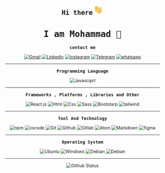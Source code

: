 <h2 align="center"><samp>Hi there</samp><img src="hello.gif" width="35px"</img></h2>
<h1 align="center"><samp>I am Mohammad 👦</samp></h1>

<p align="center"><samp><strong>contact me</strong></samp></p>


  
  <p align="center"> 
   <a href="https://mohammadyousefvand1999@gmail.com/"><img src="https://img.shields.io/badge/-Gmail-red?style=for-the-badge&logo=gmail&logoColor=white"          alt="Gmail" /></a>
   <a href="https://www.linkedin.com/in/mohammad-yousefvand-a9b045226/"><img src="https://img.shields.io/badge/-Linkedin-blue?style=for-the-badge&logo=linkedin"    alt="Linkedin" /></a>
   <a href="https://www.instagram.com/mohammad_yousefvand_/"><img src="https://img.shields.io/badge/Instagram-E4405F?style=for-the-badge&logo=instagram&logoColor=white" alt="instagram" /></a>  
   <a href="https://t.me/fcb_6666"><img src="https://img.shields.io/badge/Telegram-blue?style=for-the-badge&logo=telegram&logoColor=white" alt="Telegram"   /></a>
  <a href="https://wa.me/989394094563"><img src="https://img.shields.io/badge/WhatsApp-25D366?style=for-the-badge&logo=whatsapp&logoColor=white" alt="whatsapp"/></a>
  </p>
  
  <hr />
  
  <p align="center"><samp><strong>Programming Language</strong></samp></p>
  <p align="center">
  <img src="https://img.shields.io/badge/-Javasciprt-black?style=for-the-badge&logo=javascript" alt="Javasciprt" />
  </p>
  
  <hr />
  
  <p align="center"><samp><strong>Frameworks , Platforms , Libraries and Other</strong></samp></p>
  <p align="center">
  <img src="https://img.shields.io/badge/-React.js-darkblue?style=for-the-badge&logo=react" alt="React.js" />
  <img src="https://img.shields.io/badge/html5-%23E34F26.svg?style=for-the-badge&logo=html5&logoColor=white" alt="Html" />
  <img src="https://img.shields.io/badge/css3-%231572B6.svg?style=for-the-badge&logo=css3&logoColor=white" alt="Css" />
  <img src="https://img.shields.io/badge/SASS-hotpink.svg?style=for-the-badge&logo=SASS&logoColor=white" alt="Sass" />
  <img src="https://img.shields.io/badge/-Bootstrap-blueviolet?style=for-the-badge&logo=bootstrap&logoColor=white" alt="Bootstarp" />
  <img src="https://img.shields.io/badge/-Tailwind-darkblue?style=for-the-badge&logo=Tailwind-css" alt="tailwind" />
  </p>

  <hr />
  
  <p align="center"><samp><strong>Tool And Technology</strong></samp></p>
  <p align="center">
     <img src="https://img.shields.io/badge/-Npm-crimson?style=for-the-badge&logo=npm" alt="npm" />
     <img src="https://img.shields.io/badge/Visual_Studio_Code-0078D4?style=for-the-badge&logo=visual%20studio%20code&logoColor=white" alt="vscode" />
     <img src="https://img.shields.io/badge/-git-gray?style=for-the-badge&logo=git" alt="Git" />
     <img src="https://img.shields.io/badge/-Github-black?style=for-the-badge&logo=github" alt="Github" />
     <img src="https://img.shields.io/badge/-Gitlab-darkorange?style=for-the-badge&logo=gitlab" alt="Gitlab" />
     <img src="https://img.shields.io/badge/-Atom-darkgreen?style=for-the-badge&logo=atom" alt="Atom" />
     <img src="https://img.shields.io/badge/-markdown-black?style=for-the-badge&logo=markdown" alt="Markdown" />
     <img src="https://img.shields.io/badge/Figma-F24E1E?style=for-the-badge&logo=figma&logoColor=white" alt="figma" />
  </p>

  <hr />

  <p align="center"><samp><strong>Operating System</strong></samp></p>
  <p align="center">
  <img src="https://img.shields.io/badge/-Ubuntu-orange?style=for-the-badge&logo=ubuntu&logoColor=white" alt="Ubuntu" />
  <img src="https://img.shields.io/badge/-Windows-blue?style=for-the-badge&logo=windows&logoColor=white" alt="Windows" />
  <img src="https://img.shields.io/badge/-Debian Based linuxs-darkred?style=for-the-badge&logo=debian" alt="Debian" />
  <img src="https://img.shields.io/badge/Linux-FCC624?style=for-the-badge&logo=linux&logoColor=black" alt="Debian" />
  </p>

  <hr />

  <p align="center">
  <img src="https://github-readme-stats.vercel.app/api?username=mohammadyousefvand&show_icons=true&hide_border=true&count_private=true&theme=radical" alt="Github   Status" />
  </p>

